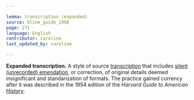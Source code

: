 ```yaml
---

lemma: transcription (expanded)
source: kline_guide_1998
page: 271
language: English
contributor: caroline
last_updated_by: caroline

---
```


**Expanded transcription.** A style of source [transcription](transcription.html) that includes [silent (unrecorded) emendation](emendationSilent.html), or correction, of original details deemed insignificant and standarization of formats. The practice gained currency after it was described in the 1954 edition of the _Harvard Guide to American [History](history.html)_.
